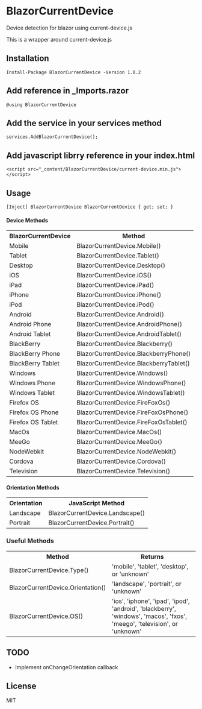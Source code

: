 # BlazorCurrentDevice
Device detection for blazor using current-device.js

This is a wrapper around current-device.js

## Installation

`Install-Package BlazorCurrentDevice -Version 1.0.2`

## Add reference in _Imports.razor

`@using BlazorCurrentDevice`

## Add the service in your services method

`services.AddBlazorCurrentDevice();`

## Add javascript librry reference in your index.html
`<script src="_content/BlazorCurrentDevice/current-device.min.js"></script>`

## Usage
`
[Inject] BlazorCurrentDevice BlazorCurrentDevice { get; set; }
`

#### Device Methods

<table>
	<tr>
		<th>BlazorCurrentDevice</th>
		<th>Method</th>
	</tr>
	<tr>
		<td>Mobile</td>
		<td>BlazorCurrentDevice.Mobile()</td>
	</tr>
	<tr>
		<td>Tablet</td>
		<td>BlazorCurrentDevice.Tablet()</td>
	</tr>
	<tr>
		<td>Desktop</td>
		<td>BlazorCurrentDevice.Desktop()</td>
	</tr>
	<tr>
		<td>iOS</td>
		<td>BlazorCurrentDevice.iOS()</td>
	</tr>
	<tr>
		<td>iPad</td>
		<td>BlazorCurrentDevice.iPad()</td>
	</tr>
	<tr>
		<td>iPhone</td>
		<td>BlazorCurrentDevice.iPhone()</td>
	</tr>
	<tr>
		<td>iPod</td>
		<td>BlazorCurrentDevice.iPod()</td>
	</tr>
	<tr>
		<td>Android</td>
		<td>BlazorCurrentDevice.Android()</td>
	</tr>
	<tr>
		<td>Android Phone</td>
		<td>BlazorCurrentDevice.AndroidPhone()</td>
	</tr>
	<tr>
		<td>Android Tablet</td>
		<td>BlazorCurrentDevice.AndroidTablet()</td>
	</tr>
	<tr>
		<td>BlackBerry</td>
		<td>BlazorCurrentDevice.Blackberry()</td>
	</tr>
	<tr>
		<td>BlackBerry Phone</td>
		<td>BlazorCurrentDevice.BlackberryPhone()</td>
	</tr>
	<tr>
		<td>BlackBerry Tablet</td>
		<td>BlazorCurrentDevice.BlackberryTablet()</td>
	</tr>
	<tr>
		<td>Windows</td>
		<td>BlazorCurrentDevice.Windows()</td>
	</tr>
	<tr>
		<td>Windows Phone</td>
		<td>BlazorCurrentDevice.WindowsPhone()</td>
	</tr>
	<tr>
		<td>Windows Tablet</td>
		<td>BlazorCurrentDevice.WindowsTablet()</td>
	</tr>
	<tr>
		<td>Firefox OS</td>
		<td>BlazorCurrentDevice.FireFoxOs()</td>
	</tr>
	<tr>
		<td>Firefox OS Phone</td>
		<td>BlazorCurrentDevice.FireFoxOsPhone()</td>
	</tr>
	<tr>
		<td>Firefox OS Tablet</td>
		<td>BlazorCurrentDevice.FireFoxOsTablet()</td>
	</tr>
  <tr>
		<td>MacOs</td>
		<td>BlazorCurrentDevice.MacOs()</td>
	</tr>
	<tr>
		<td>MeeGo</td>
		<td>BlazorCurrentDevice.MeeGo()</td>
	</tr>
  <tr>
		<td>NodeWebkit</td>
		<td>BlazorCurrentDevice.NodeWebkit()</td>
	</tr>
   <tr>
		<td>Cordova</td>
		<td>BlazorCurrentDevice.Cordova()</td>
	</tr>
	<tr>
		<td>Television</td>
		<td>BlazorCurrentDevice.Television()</td>
	</tr>
</table>

#### Orientation Methods

<table>
	<tr>
		<th>Orientation</th>
		<th>JavaScript Method</th>
	</tr>
	<tr>
		<td>Landscape</td>
		<td>BlazorCurrentDevice.Landscape()</td>
	</tr>
	<tr>
		<td>Portrait</td>
		<td>BlazorCurrentDevice.Portrait()</td>
	</tr>
</table>

### Useful Methods

<table>
	<tr>
		<th>Method</th>
		<th>Returns</th>
	</tr>
	<tr>
		<td>BlazorCurrentDevice.Type()</td>
		<td>'mobile', 'tablet', 'desktop', or 'unknown'</td>
	</tr>
	<tr>
		<td>BlazorCurrentDevice.Orientation()</td>
		<td>'landscape', 'portrait', or 'unknown'</td>
	</tr>
	<tr>
		<td>BlazorCurrentDevice.OS()</td>
		<td>'ios', 'iphone', 'ipad', 'ipod', 'android', 'blackberry', 'windows', 'macos', 'fxos', 'meego', 'television', or 'unknown'</td>
	</tr>
</table>

## TODO
- Implement onChangeOrientation callback

## License
MIT

